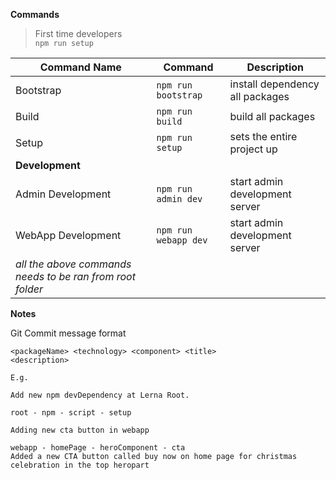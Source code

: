 **Commands**

> First time developers  
> `npm run setup`

| Command Name                                              | Command              | Description                     |
| --------------------------------------------------------- | -------------------- | ------------------------------- |
| Bootstrap                                                 | `npm run bootstrap`  | install dependency all packages |
| Build                                                     | `npm run build`      | build all packages              |
| Setup                                                     | `npm run setup`      | sets the entire project up      |
| **Development**                                           |
| Admin Development                                         | `npm run admin dev`  | start admin development server  |
| WebApp Development                                        | `npm run webapp dev` | start admin development server  |
| _all the above commands needs to be ran from root folder_ |

**Notes**

Git Commit message format

```
<packageName> <technology> <component> <title>
<description>

E.g.

Add new npm devDependency at Lerna Root.

root - npm - script - setup

Adding new cta button in webapp

webapp - homePage - heroComponent - cta
Added a new CTA button called buy now on home page for christmas celebration in the top heropart
```
